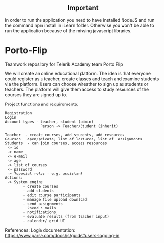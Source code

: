 <h2 align="center">Important</h2>
In order to run the application you need to have installed NodeJS and run the command npm install in iLearn folder. 
Otherwise you won't be able to run the application because of the missing javascript libraries.

# Porto-Flip
Teamwork repository for Telerik Academy team Porto Flip

We will create an online educational platform. 
The idea is that everyone could register as a teacher, 
create classes and teach and examine students via the platform. 
Users can choose wheather to sign up as students or teachers.
The platform will give them access to study resources of the courses they 
are signed up to. 



Project functions and requirements:

	Registration
	Login
	Account types - teacher, student (admin)
					Person -> Teacher/Student (inherit)
	
	Teacher  - create courses, add students, add resources
	Courses - open/private; list of lectures, list of  assignments
	Students  - can join courses, access resources
	 -> id
	 -> name
	 -> e-mail
	 -> age
	 -> list of courses
	 -> password
	 -> ?special roles - e.g. assistant
	Actions: 
	 -> System engine 
	 		- create courses
	 		- add students
	 		- edit course participants
	 		- manage file upload download
	 		- send assignments
			- ?send e-mails
			- notifications
			- evaluate results (from teacher input)
			- calender/ grid UI
	


References:
Login documentation:
https://www.parse.com/docs/js/guide#users-logging-in
